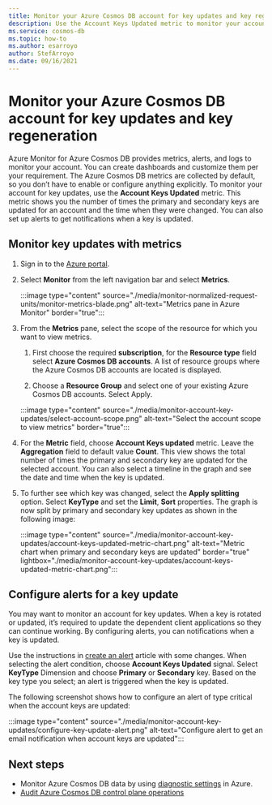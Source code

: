 ```yaml
---
title: Monitor your Azure Cosmos DB account for key updates and key regeneration
description: Use the Account Keys Updated metric to monitor your account for key updates. This metric shows you the number of times the primary and secondary keys are updated for an account and the time when they were changed.
ms.service: cosmos-db
ms.topic: how-to
ms.author: esarroyo
author: StefArroyo
ms.date: 09/16/2021
---
```


# Monitor your Azure Cosmos DB account for key updates and key regeneration

Azure Monitor for Azure Cosmos DB provides metrics, alerts, and logs to monitor your account. You can create dashboards and customize them per your requirement. The Azure Cosmos DB metrics are collected by default, so you don’t have to enable or configure anything explicitly. To monitor your account for key updates, use the **Account Keys Updated** metric. This metric shows you the number of times the primary and secondary keys are updated for an account and the time when they were changed. You can also set up alerts to get notifications when a key is updated.

## Monitor key updates with metrics

1. Sign in to the [Azure portal](https://portal.azure.com).

1. Select **Monitor** from the left navigation bar and select **Metrics**.

   :::image type="content" source="./media/monitor-normalized-request-units/monitor-metrics-blade.png" alt-text="Metrics pane in Azure Monitor" border="true":::

1. From the **Metrics** pane, select the scope of the resource for which you want to view metrics.

   1. First choose the required **subscription**, for the **Resource type** field select **Azure Cosmos DB accounts**. A list of resource groups where the Azure Cosmos DB accounts are located is displayed.

   1. Choose a **Resource Group** and select one of your existing Azure Cosmos DB accounts. Select Apply.

   :::image type="content" source="./media/monitor-account-key-updates/select-account-scope.png" alt-text="Select the account scope to view metrics" border="true":::

1. For the **Metric** field, choose **Account Keys updated** metric. Leave the **Aggregation** field to default value **Count**. This view shows the total number of times the primary and secondary key are updated for the selected account. You can also select a timeline in the graph and see the date and time when the key is updated.

1. To further see which key was changed, select the **Apply splitting** option. Select  **KeyType** and set the **Limit**, **Sort** properties. The graph is now split by primary and secondary key updates as shown in the following image:

   :::image type="content" source="./media/monitor-account-key-updates/account-keys-updated-metric-chart.png" alt-text="Metric chart when primary and secondary keys are updated" border="true" lightbox="./media/monitor-account-key-updates/account-keys-updated-metric-chart.png":::

## Configure alerts for a key update

You may want to monitor an account for key updates. When a key is rotated or updated, it’s required to update the dependent client applications so they can continue working. By configuring alerts, you can notifications when a key is updated.

Use the instructions in [create an alert](create-alerts.md) article with some changes. When selecting the alert condition, choose **Account Keys Updated** signal. Select **KeyType** Dimension and choose **Primary** or **Secondary** key. Based on the key type you select; an alert is triggered when the key is updated.

The following screenshot shows how to configure an alert of type critical when the account keys are updated:

:::image type="content" source="./media/monitor-account-key-updates/configure-key-update-alert.png" alt-text="Configure alert to get an email notification when account keys are updated":::

## Next steps

* Monitor Azure Cosmos DB data by using [diagnostic settings](monitor-resource-logs.md) in Azure.
* [Audit Azure Cosmos DB control plane operations](audit-control-plane-logs.md)
